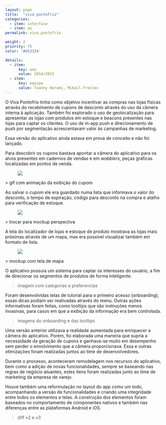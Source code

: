 ```yaml
---
layout: page
title:  "viva pontofrio"
categories:
  - item: interface
  - item: ux
permalink: viva_pontofrio

weight: 2
priority: 75
color: '#b53334'

details:
  - item:
      key: ano
      value: 2014/2015
  - item:
      key: equipe
      value: Tuanny Harumi, Mikail Freitas
---
```


O Viva Pontofrio tinha como objetivo incentivar as compras nas lojas físicas através do recebimento de cupons de desconto através do uso da câmera interna à aplicação. Também foi explorado o uso de geolocalização para apresentar as lojas com produtos em estoque e beacons presentes nas lojas para captar os clientes. O uso de in-app push e direcionamento de push por segmentação acrescentavam valor às campanhas de marketing.

Essa versão do aplicativo ainda estava em prova de conceito e não foi lançado.

Para descobrir os cupons bastava apontar a câmera do aplicativo para os alvos presentes em cadernos de vendas e em _wobblers_, peças gráficas localizadas em pontos de venda.

<figure><img src="{{ site.baseurl }}/assets/app_image/mockup1.jpg"/></figure>
> gif com animação da exibição do cupom

Ao salvar o cupom ele era guardado numa lista que informava o valor do desconto, o tempo de expiração, código para desconto na compra e atalho para verificação de estoque.

<figure><img src="{{ site.baseurl }}/assets/app_image/mockup1.jpg"/></figure>
> trocar para mockup perspectiva

A tela do localizador de lojas e estoque de produto mostrava as lojas mais próximas através de um mapa, mas era possível visualizar também em formato de lista.

<figure><img src="{{ site.baseurl }}/assets/app_image/mockup1.jpg"/></figure>
> mockup com tela de mapa

O aplicativo possuia um sistema para captar os interesses do usuário, a fim de direcionar os segmentos de produtos de forma inteligente.
> imagem com categorias e preferencias

Foram desenvolvidas telas de tutorial para o primeiro acesso (onboarding), essas dicas podiam ser reativadas através do menu. Outras ações informativas foram feitas, como tooltips que são instruções menos invasivas, para casos em que a exibição da informação era bem controlada.
> imagens do onboarding e das tooltips

Uma versão anterior utilizava a realidade aumentada para enriquecer a câmera do aplicativo. Porém, foi elaborada uma maneira que supria a necessidade da geração de cupons e ganhava-se muito em desempenho sem perder o envolvimento que a câmera proporcionava. Essa e outras otimizações foram realizadas juntos ao time de desenvolvedores.

Durante o processo, aconteceram remodelagem nos recursos do aplicativo, bem como a adição de novas funcionalidades, sempre se baseando nas regras de negócio atuantes, estes itens foram realizadas junto ao time de marketing da empresa de varejo.

Houve também uma reformulação no layout do app como um todo, acompanhando a versão de funcionalidades e criando uma integridade entre todos os elementos e telas. A construção dos elementos foram baseados no comportamento de componentes nativos e também nas diferenças entre as plataformas Android e iOS.
> diff v2 e v3
